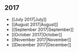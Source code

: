 <!-- LANG:EN, title="News"-->
## 2017
* [[July 2017|July]]
* [[August 2017|August]]
* [[September 2017|September]]
* [[October 2017|October]]
* [[November 2017|November]]
* [[December 2017|December]]